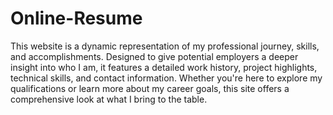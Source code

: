 # Online-Resume

This website is a dynamic representation of my professional journey, skills, and accomplishments. 
Designed to give potential employers a deeper insight into who I am, it features a detailed work history, 
project highlights, technical skills, and contact information. Whether you're here to explore my qualifications or learn more about my career goals, this site offers a comprehensive look at what I bring to the table.